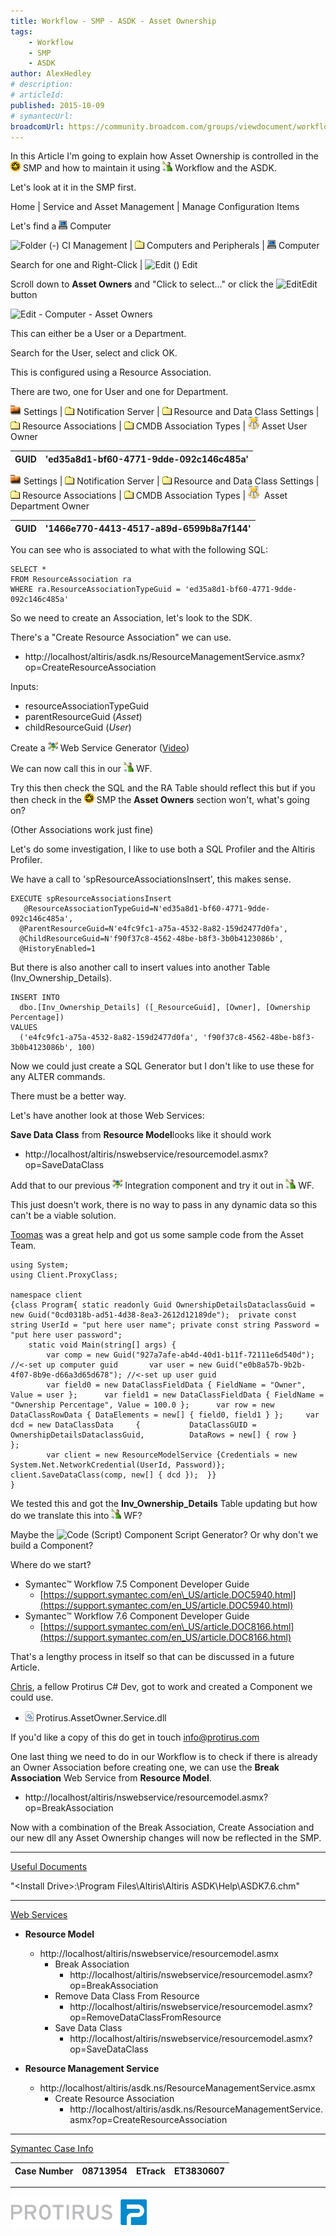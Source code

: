 ```yaml
---
title: Workflow - SMP - ASDK - Asset Ownership
tags:
    - Workflow
    - SMP
    - ASDK
author: AlexHedley
# description: 
# articleId: 
published: 2015-10-09
# symantecUrl:
broadcomUrl: https://community.broadcom.com/groups/viewdocument/workflow-smp-asdk-asset-owner?CommunityKey=f076336e-1f97-4c5f-b14c-73b1bcb3af7c&tab=librarydocuments
---
```


In this Article I'm going to explain how Asset Ownership is controlled in the ![smp](images\smp.png) SMP and how to maintain it using ![Workflow](images\Workflow.png) Workflow and the ASDK.

Let's look at it in the SMP first.
  
Home | Service and Asset Management | Manage Configuration Items
  
Let's find a ![Computer](images\Computer.png) Computer
  
![Folder (-)](images\Folder-.png) CI Management | ![Folder](images\Folder.png) Computers and Peripherals | ![Computer](images\Computer.png) Computer
  
Search for one and Right-Click | ![Edit ()](images\Edit.png) Edit
  
Scroll down to **Asset Owners** and "Click to select..." or click the ![Edit](images\Edit.png)Edit button
  
![Edit - Computer - Asset Owners](images\_Edit-Computer-AssetOwners.png)
  
This can either be a User or a Department.
  
Search for the User, select and click OK.
  
This is configured using a Resource Association.
  
There are two, one for User and one for Department.
  
![Reports Folder](images\ReportsFolder.png) Settings | ![Folder](images\Folder.png) Notification Server | ![Folder](images\Folder.png) Resource and Data Class Settings | ![Folder](images\Folder.png) Resource Associations | ![Folder](images\Folder.png) CMDB Association Types | ![Resource Association](images\ResourceAssociation.png) Asset User Owner

| ​GUID | 'ed35a8d1-bf60-4771-9dde-092c146c485a' |
| --- | --- |

![Reports Folder](images\ReportsFolder.png) Settings | ![Folder](images\Folder.png) Notification Server | ![Folder](images\Folder.png) Resource and Data Class Settings | ![Folder](images\Folder.png) Resource Associations | ![Folder](images\Folder.png) CMDB Association Types | ![Resource Association](images\ResourceAssociation.png)  Asset Department Owner

| ​GUID | '1466e770-4413-4517-a89d-6599b8a7f144' |
| --- | --- |

You can see who is associated to what with the following SQL:

    SELECT * 
    FROM ResourceAssociation ra
    WHERE ra.ResourceAssociationTypeGuid = 'ed35a8d1-bf60-4771-9dde-092c146c485a'

So we need to create an Association, let's look to the SDK.
  
There's a "Create Resource Association​" we can use.
  
- http://localhost/altiris/asdk.ns/ResourceManagementService.asmx?op=CreateResourceAssociation

Inputs:

- resourceAssociationTypeGuid
- parentResourceGuid (*Asset*)
- childResourceGuid (*User*)

Create a ![Int](images\Int.png) Web Service Generator ([Video](https://community.broadcom.com/symantecenterprise/viewdocument?DocumentKey=7d413f83-dd96-4e73-9f5e-b4e0d7c21bab&amp;CommunityKey=492058b4-42be-43e7-991d-986f1ea9ba7f&amp;tab=librarydocuments))
  
We can now call this in our ![Workflow](images\Workflow.png) WF.
  
Try this then check the SQL and the RA Table should reflect this but if you then check in the ![smp](images\smp.png) SMP the **Asset Owners** section won't, what's going on?
  
(Other Associations work just fine)
  
Let's do some investigation, I like to use both a SQL Profiler and the Altiris Profiler.
  
We have a call to 'spResourceAssociationsInsert', this makes sense.

    EXECUTE spResourceAssociationsInsert 
       @ResourceAssociationTypeGuid=N'ed35a8d1-bf60-4771-9dde-092c146c485a', 
      @ParentResourceGuid=N'e4fc9fc1-a75a-4532-8a82-159d2477d0fa', 
      @ChildResourceGuid=N'f90f37c8-4562-48be-b8f3-3b0b4123086b', 
      @HistoryEnabled=1

But there is also another call to insert values into another Table (Inv\_Ownership\_Details).

    INSERT INTO 
      dbo.[Inv_Ownership_Details] ([_ResourceGuid], [Owner], [Ownership Percentage]) 
    VALUES 
      ('e4fc9fc1-a75a-4532-8a82-159d2477d0fa', 'f90f37c8-4562-48be-b8f3-3b0b4123086b', 100)

Now we could just create a SQL Generator but I don't like to use these for any ALTER commands.
  
There must be a better way.
  
Let's have another look at those Web Services:
  
**Save Data Class** from **Resource Model**looks like it should work

- http://localhost/altiris/nswebservice/resourcemodel.asmx?op=SaveDataClass

Add that to our previous ![Int](images\Int.png) Integration component and try it out in ![Workflow](images\Workflow.png) WF.
  
This just doesn't work, there is no way to pass in any dynamic data so this can't be a viable solution.
  
[Toomas](https://www-secure.symantec.com/connect/user/toomas) was a great help and got us some sample code from the Asset Team.

    using System;
    using Client.ProxyClass;
    
    namespace client
    {class Program{	static readonly Guid OwnershipDetailsDataclassGuid = new Guid("0cd0318b-ad51-4d38-8ea3-2612d12189de");	private const string UserId = "put here user name";	private const string Password = "put here user password";
    	static void Main(string[] args)	{
    		var comp = new Guid("927a7afe-ab4d-40d1-b11f-72111e6d540d"); //<-set up computer guid		var user = new Guid("e0b8a57b-9b2b-4f07-8b9e-d66a3d65d678"); //<-set up user guid
    		var field0 = new DataClassFieldData { FieldName = "Owner", Value = user };		var field1 = new DataClassFieldData { FieldName = "Ownership Percentage", Value = 100.0 };		var row = new DataClassRowData { DataElements = new[] { field0, field1 } };		var dcd = new DataClassData		{			DataClassGUID = OwnershipDetailsDataclassGuid,			DataRows = new[] { row }		};
    		var client = new ResourceModelService {Credentials = new System.Net.NetworkCredential(UserId, Password)};		client.SaveDataClass(comp, new[] { dcd });	}}
    }

We tested this and got the **Inv\_Ownership\_Details** Table updating but how do we translate this into ![Workflow](images\Workflow.png) WF?
  
Maybe the ![Code (Script) Component](images\CodeScriptComponent.png) Script Generator? Or why don't we build a Component?
  
Where do we start?

- Symantec™ Workflow 7.5 Component Developer Guide
    - [https://support.symantec.com/en\_US/article.DOC5940.html](https://support.symantec.com/en_US/article.DOC5940.html)
- Symantec™ Workflow 7.6 Component Developer Guide
    - [https://support.symantec.com/en\_US/article.DOC8166.html](https://support.symantec.com/en_US/article.DOC8166.html)

That's a lengthy process in itself so that can be discussed in a future Article.
  
[Chris](http://www.symantec.com/connect/user/christophermcewen), a fellow Protirus C# Dev, got to work and created a Component we could use.

- ![dll](images\dll.png) Protirus.AssetOwner.Service.dll

If you'd like a copy of this do get in touch [info@protirus.com](mailto:info@Protirus.com?subject=Protirus.AssetOwner.Service.dll&amp;body=Workflow%20Asset%20Owner%20Component)
  
One last thing we need to do in our Workflow is to check if there is already an Owner Association before creating one, we can use the **Break Association** Web Service from **Resource Model**.

- http://localhost/altiris/nswebservice/resourcemodel.asmx?op=BreakAssociation

Now with a combination of the Break Association, Create Association and our new dll any Asset Ownership changes will now be reflected in the SMP.
  
* * *
 
<u>Useful Documents</u>
  
"&lt;Install Drive&gt;:\Program Files\Altiris\Altiris ASDK\Help\ASDK7.6.chm"
  
* * *
 
<u>Web Services</u>

- **Resource Model**
    - http://localhost/altiris/nswebservice/resourcemodel.asmx
        - Break Association
            - http://localhost/altiris/nswebservice/resourcemodel.asmx?op=BreakAssociation
        - Remove Data Class From Resource
            - http://localhost/altiris/nswebservice/resourcemodel.asmx?op=RemoveDataClassFromResource
        - Save Data Class
            - http://localhost/altiris/nswebservice/resourcemodel.asmx?op=SaveDataClass

- **Resource Management Service**
    - http://localhost/altiris/asdk.ns/ResourceManagementService.asmx​
        - Create Resource Association​
            - http://localhost/altiris/asdk.ns/ResourceManagementService.asmx?op=CreateResourceAssociation

* * *

<u>Symantec Case Info</u>

| Case Number | 08713954 | ETrack | ET3830607 |
| --- | --- | --- | --- |

* * *

[![Protirus.png](images\Protirus.png)](http://www.protirus.com/)
